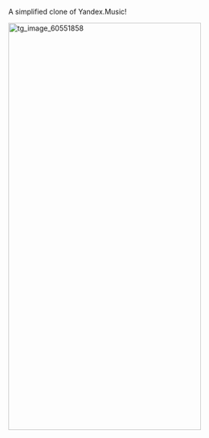 A simplified clone of Yandex.Music!

<img width="383" height="809" alt="tg_image_60551858" src="https://github.com/user-attachments/assets/4009778e-aeb3-4a8a-ab8e-006bf8dd3ee2" />
